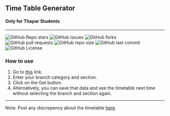 ## Time Table Generator

#### Only for Thapar Students

---

![GitHub Repo stars](https://img.shields.io/github/stars/utkarsh-1905/time-table?style=social)
![GitHub issues](https://img.shields.io/github/issues/utkarsh-1905/time-table)
![GitHub forks](https://img.shields.io/github/forks/utkarsh-1905/time-table?style=social)
![GitHub pull requests](https://img.shields.io/github/issues-pr/utkarsh-1905/time-table)
![GitHub repo size](https://img.shields.io/github/repo-size/utkarsh-1905/time-table)
![GitHub last commit](https://img.shields.io/github/last-commit/utkarsh-1905/time-table)
![GitHub License](https://img.shields.io/github/license/utkarsh-1905/time-table)

<!-- readme: contributors -start -->
<!-- readme: contributors -end -->

### How to use

1. Go to [this](https://timetable.mlsctiet.com) link.
2. Enter your branch category and section.
3. Click on the Get button.
4. Alternatively, you can save that data and see the timetable next time without selecting the branch and section again.

---

Note: Post any discrepency about the timetable [here](https://github.com/utkarsh-1905/time-table/discussions/12).
